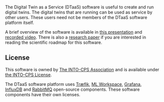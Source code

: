 The Digital Twin as a Service (DTaaS) software is useful to create and run digital twins. The digital twins that are running can be used as service by other users. These users need not be members of the DTaaS software platform itself.

A brief overview of the software is available in [this presentation](/developer/system/DTaaS-overview.pdf) and [recorded video](https://www.dropbox.com/s/mgxxf5chp9b130x/DTaaS%20presentation%20and%20brainstorming-20230317.mp4?dl=1). There is also a [research paper](https://arxiv.org/abs/2305.07244) if you are interested in reading the scientific roadmap for this software.

## License

This software is owned by [The INTO-CPS Association](https://into-cps.org/) and is available under [the INTO-CPS License](/LICENSE.md).

The DTaaS software platform uses [Træfik](https://github.com/traefik/traefik), [ML Workspace](https://github.com/ml-tooling/ml-workspace), [Grafana](https://github.com/influxdata/influxdb), [InfluxDB](https://github.com/influxdata/influxdb) and [RabbitMQ](https://github.com/rabbitmq/rabbitmq-server) open-source components. These software components have their own licenses.